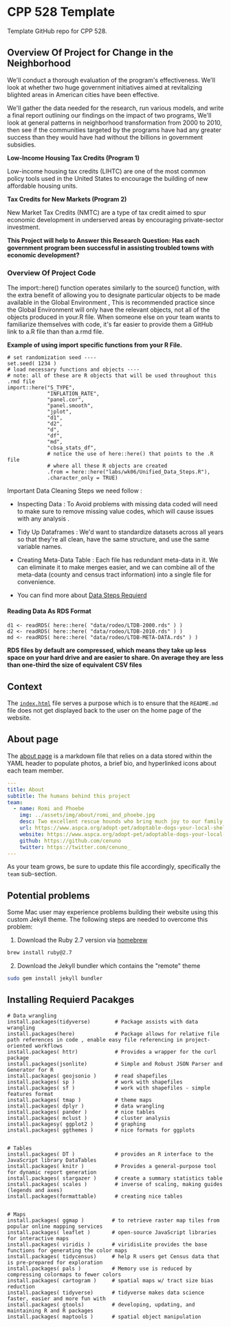 # CPP 528 Template

Template GitHub repo for CPP 528.

## Overview Of Project for Change in the Neighborhood

We'll conduct a thorough evaluation of the program's effectiveness. We'll look at whether two huge government initiatives aimed at revitalizing blighted areas in American cities have been effective.

We'll gather the data needed for the research, run various models, and write a final report outlining our findings on the impact of two programs, We'll look at general patterns in neighborhood transformation from 2000 to 2010, then see if the communities targeted by the programs have had any greater success than they would have had without the billions in government subsidies.

**Low-Income Housing Tax Credits (Program 1)**

Low-income housing tax credits (LIHTC) are one of the most common policy tools used in the United States to encourage the building of new affordable housing units.

**Tax Credits for New Markets (Program 2)**

New Market Tax Credits (NMTC) are a type of tax credit aimed to spur economic development in underserved areas by encouraging private-sector investment.

**This Project will help to Answer this Research Question:  Has each government program been successful in assisting troubled towns with economic development?**

### Overview Of Project Code

The import::here() function operates similarly to the source() function, with the extra benefit of allowing you to designate particular objects to be made available in the Global Environment , This is recommended practice since the Global Environment will only have the relevant objects, not all of the objects produced in your.R file.
When someone else on your team wants to familiarize themselves with code, it's far easier to provide them a GitHub link to a.R file than than a.rmd file.

**Example of using import specific functions from your R File.**

```
# set randomization seed ----
set.seed( 1234 )
# load necessary functions and objects ----
# note: all of these are R objects that will be used throughout this .rmd file
import::here("S_TYPE",
             "INFLATION_RATE",
             "panel.cor",
             "panel.smooth",
             "jplot",
             "d1",
             "d2",
             "d",
             "df",
             "md",
             "cbsa_stats_df",
             # notice the use of here::here() that points to the .R file
             # where all these R objects are created
             .from = here::here("labs/wk06/Unified_Data_Steps.R"),
             .character_only = TRUE)
```

Important Data Cleaning Steps we need follow : 

- Inspecting Data : To Avoid problems with missing data coded will need to make sure to remove missing value codes, which will cause issues with any analysis .

- Tidy Up Dataframes : We'd want to standardize datasets across all years so that they're all clean, have the same structure, and use the same variable names.

- Creating Meta-Data Table : Each file has redundant meta-data in it. We can eliminate it to make merges easier, and we can combine all of the meta-data (county and census tract information) into a single file for convenience.

- You can find more about [Data Steps Requierd](https://watts-college.github.io/cpp-528-fall-2021/labs/PROJECT-DATA-STEPS.html)

#### Reading Data As RDS Format 

```
d1 <- readRDS( here::here( "data/rodeo/LTDB-2000.rds" ) )
d2 <- readRDS( here::here( "data/rodeo/LTDB-2010.rds" ) )
md <- readRDS( here::here( "data/rodeo/LTDB-META-DATA.rds" ) )

```
**RDS files by default are compressed, which means they take up less space on your hard drive and are easier to share. On average they are less than one-third the size of equivalent CSV files**

## Context

The [`index.html`](index.html) file serves a purpose which is to ensure that the `README.md` file does not get displayed back to the user on the home page of the website.

## About page

The [about page](about.md) is a markdown file that relies on a data stored within the YAML header to populate photos, a brief bio, and hyperlinked icons about each team member. 

```yaml
---
title: About
subtitle: The humans behind this project
team:
  - name: Romi and Phoebe
    img: ../assets/img/about/romi_and_phoebe.jpg
    desc: Two excellent rescue hounds who bring much joy to our family.
    url: https://www.aspca.org/adopt-pet/adoptable-dogs-your-local-shelter
    website: https://www.aspca.org/adopt-pet/adoptable-dogs-your-local-shelter
    github: https://github.com/cenuno
    twitter: https://twitter.com/cenuno_
---
```

As your team grows, be sure to update this file accordingly, specifically the `team` sub-section.

## Potential problems

Some Mac user may experience problems building their website using this custom Jekyll theme. The following steps are needed to overcome this problem:

1. Download the Ruby 2.7 version via [homebrew](https://brew.sh/)

```bash
brew install ruby@2.7
```

2. Download the Jekyll bundler which contains the "remote" theme

```bash
sudo gem install jekyll bundler
```

## Installing Requierd Pacakges 

 ```Pacakges
# Data wrangling 
install.packages(tidyverse)        # Package assists with data wrangling
install.packages(here)             # Package allows for relative file path references in code , enable easy file referencing in project-oriented workflows
install.packages( httr)            # Provides a wrapper for the curl package
install.packages(jsonlite)         # Simple and Robust JSON Parser and Generator for R
install.packages( geojsonio )      # read shapefiles
install.packages( sp )             # work with shapefiles
install.packages( sf )             # work with shapefiles - simple features format
install.packages( tmap )           # theme maps                   
install.packages( dplyr )          # data wrangling
install.packages( pander )         # nice tables 
install.packages( mclust )         # cluster analysis 
install.packagesy( ggplot2 )       # graphing 
install.packages( ggthemes )       # nice formats for ggplots


# Tables
install.packages( DT )             # provides an R interface to the JavaScript library DataTables
install.packages( knitr )          # Provides a general-purpose tool for dynamic report generation
install.packages( stargazer )      # create a summary statistics table
install.packages( scales )         # inverse of scaling, making guides (legends and axes) 
install.packages(formattable)      # creating nice tables 


# Maps
install.packages( ggmap )         # to retrieve raster map tiles from popular online mapping services
install.packages( leaflet )       # open-source JavaScript libraries for interactive maps
install.packages( viridis )       # viridisLite provides the base functions for generating the color maps
install.packages( tidycensus)     # help R users get Census data that is pre-prepared for exploration
install.packages( pals )          # Memory use is reduced by compressing colormaps to fewer colors
install.packages( cartogram )     # spatial maps w/ tract size bias reduction
install.packages( tidyverse)      # tidyverse makes data science faster, easier and more fun with
install.packages( gtools)         # developing, updating, and maintaining R and R packages
install.packages( maptools )      # spatial object manipulation 
```


